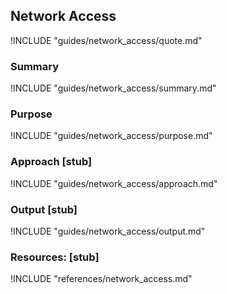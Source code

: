 ## Network Access

!INCLUDE "guides/network_access/quote.md"

### Summary

!INCLUDE "guides/network_access/summary.md"

### Purpose 

!INCLUDE "guides/network_access/purpose.md"

### Approach [stub]

!INCLUDE "guides/network_access/approach.md"

### Output [stub]

!INCLUDE "guides/network_access/output.md"

### Resources: [stub]

!INCLUDE "references/network_access.md"
